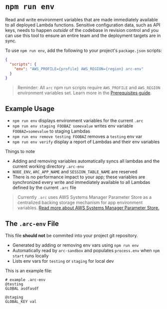 # `npm run env`

Read and write environment variables that are made immediately available to all deployed Lambda functions. Sensitive configuration data, such as API keys, needs to happen _outside_ of the codebase in revision control and you can use this tool to ensure an entire team and the deployment targets are in sync. 

To use `npm run env`, add the following to your project's `package.json` scripts:

```json
{
  "scripts": {
    "env": "AWS_PROFILE={profile} AWS_REGION={region} arc-env"
  }
}
```

> Reminder: All `arc` npm run scripts require `AWS_PROFILE` and `AWS_REGION` environment variables set. Learn more in the [Prerequisites guide](/quickstart).

## Example Usage

- `npm run env` displays environment variables for the current `.arc`
- `npm run env staging FOOBAZ somevalue` writes env variable `FOOBAZ=somevalue` to staging Lambdas
- `npm run env remove testing FOOBAZ` removes a `testing` env var
- `npm run env verify` display a report of Lambdas and their env variables

Things to note

- Adding and removing variables automatically syncs all lambdas and the current working directory `.arc-env`
- `NODE_ENV`, `ARC_APP_NAME` and `SESSION_TABLE_NAME` are reserved
- There is no performance impact to your app; these variables are synchronized every write and immediately available to all Lambdas defined by the current `.arc` file

> Currently `.arc` uses AWS Systems Manager Parameter Store as a centralized backing storage mechanism for app environment variables. [Read more about AWS Systems Manager Parameter Store.](https://docs.aws.amazon.com/systems-manager/latest/userguide/systems-manager-paramstore.html)

## The `.arc-env` File

This file **should not** be commited into your project git repository.

- Generated by adding or removing env vars using `npm run env`
- Automatically read by `arc-sandbox` and populates `process.env` when `npm start` runs locally
- Lists env vars for `testing` or `staging` for local dev

This is an example file:

```arc
# example .arc-env
@testing 
GLOBAL asdfasdf

@staging
GLOBAL_KEY val
```
